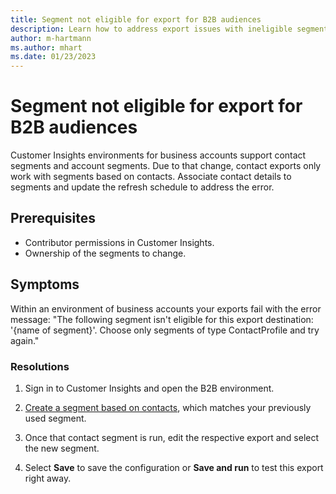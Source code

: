 ```yaml
---
title: Segment not eligible for export for B2B audiences
description: Learn how to address export issues with ineligible segments in Dynamics 365 Customer Insights.
author: m-hartmann
ms.author: mhart
ms.date: 01/23/2023
---
```


# Segment not eligible for export for B2B audiences

Customer Insights environments for business accounts support contact segments and account segments. Due to that change, contact exports only work with segments based on contacts. Associate contact details to segments and update the refresh schedule to address the error.

## Prerequisites

- Contributor permissions in Customer Insights.
- Ownership of the segments to change.

## Symptoms

Within an environment of business accounts your exports fail with the error message:
"The following segment isn't eligible for this export destination: '{name of segment}'. Choose only segments of type ContactProfile and try again."

### Resolutions

1. Sign in to Customer Insights and open the B2B environment.

1. [Create a segment based on contacts](/dynamics365/customer-insights/segment-builder.md), which matches your previously used segment.

1. Once that contact segment is run, edit the respective export and select the new segment.

1. Select **Save** to save the configuration or **Save and run** to test this export right away.
